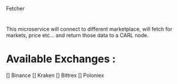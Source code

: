 Fetcher

#

This microservice will connect to different marketplace, will fetch for markets, price etc... and return those data to a CARL node.

# Available Exchanges :
[] Binance
[] Kraken
[] Bittrex
[] Poloniex
